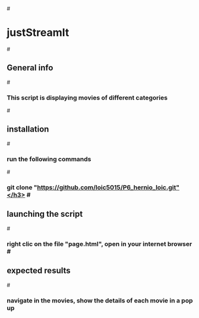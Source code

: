 #<h1>justStreamIt</h1>

#<h2> General info </h2>
#<h3>This script is displaying movies of different categories</h3>
#<h2>installation</h2>
#<h3>run the following commands</h3>
#<h3>git clone "https://github.com/loic5015/P6_hernio_loic.git"</h3>
#<h2>launching the script</h2>
#<h3>right clic on the file "page.html", open in your internet browser
#<h2>expected results</h2>
#<h3>navigate in the movies, show the details of each movie in a pop up</h3> 
